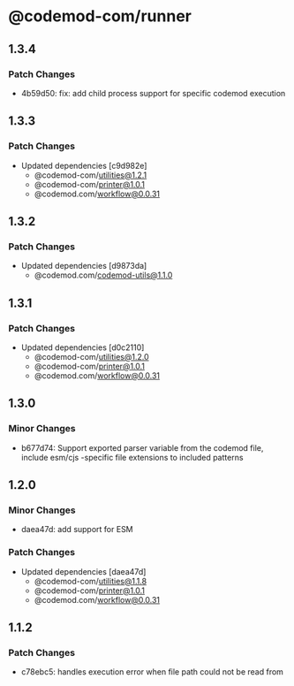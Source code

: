 # @codemod-com/runner

## 1.3.4

### Patch Changes

- 4b59d50: fix: add child process support for specific codemod execution

## 1.3.3

### Patch Changes

- Updated dependencies [c9d982e]
  - @codemod-com/utilities@1.2.1
  - @codemod-com/printer@1.0.1
  - @codemod.com/workflow@0.0.31

## 1.3.2

### Patch Changes

- Updated dependencies [d9873da]
  - @codemod.com/codemod-utils@1.1.0

## 1.3.1

### Patch Changes

- Updated dependencies [d0c2110]
  - @codemod-com/utilities@1.2.0
  - @codemod-com/printer@1.0.1
  - @codemod.com/workflow@0.0.31

## 1.3.0

### Minor Changes

- b677d74: Support exported parser variable from the codemod file, include esm/cjs -specific file extensions to included patterns

## 1.2.0

### Minor Changes

- daea47d: add support for ESM

### Patch Changes

- Updated dependencies [daea47d]
  - @codemod-com/utilities@1.1.8
  - @codemod-com/printer@1.0.1
  - @codemod.com/workflow@0.0.31

## 1.1.2

### Patch Changes

- c78ebc5: handles execution error when file path could not be read from

